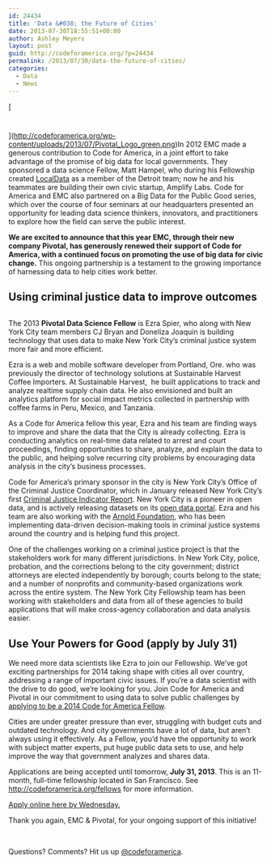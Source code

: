```yaml
---
id: 24434
title: 'Data &#038; the Future of Cities'
date: 2013-07-30T18:55:51+00:00
author: Ashley Meyers
layout: post
guid: http://codeforamerica.org/?p=24434
permalink: /2013/07/30/data-the-future-of-cities/
categories:
  - Data
  - News
---
```

[
  
<img class="size-medium wp-image-24521 alignright" style="margin-top: 20px; margin-bottom: 20px;" title="Pivotal_Logo_green" src="http://codeforamerica.org/wp-content/uploads/2013/07/Pivotal_Logo_green-300x68.png" alt="" />](http://codeforamerica.org/wp-content/uploads/2013/07/Pivotal_Logo_green.png)In 2012 EMC made a generous contribution to Code for America, in a joint effort to take advantage of the promise of big data for local governments. They sponsored a data science Fellow, Matt Hampel, who during his Fellowship created [LocalData](http://localdata.com/) as a member of the Detroit team; now he and his teammates are building their own civic startup, Amplify Labs. Code for America and EMC also partnered on a Big Data for the Public Good series, which over the course of four seminars at our headquarters presented an opportunity for leading data science thinkers, innovators, and practitioners to explore how the field can serve the public interest.

**We are excited to announce that this year EMC, through their new company Pivotal, has generously renewed their support of Code for America, with a continued focus on promoting the use of big data for civic change.** This ongoing partnership is a testament to the growing importance of harnessing data to help cities work better.

## Using criminal justice data to improve outcomes

[<img class="alignleft size-medium wp-image-17317" title="Ezra Spier" src="http://codeforamerica.org/wp-content/uploads/2012/10/Ezra_Spier-277x300.jpg" alt="" />](http://codeforamerica.org/wp-content/uploads/2012/10/Ezra_Spier.jpg)

The 2013 **Pivotal Data Science Fellow** is Ezra Spier, who along with New York City team members CJ Bryan and Doneliza Joaquin is building technology that uses data to make New York City&#8217;s criminal justice system more fair and more efficient.

Ezra is a web and mobile software developer from Portland, Ore. who was previously the director of technology solutions at Sustainable Harvest Coffee Importers. At Sustainable Harvest,  he built applications to track and analyze realtime supply chain data. He also envisioned and built an analytics platform for social impact metrics collected in partnership with coffee farms in Peru, Mexico, and Tanzania.

As a Code for America fellow this year, Ezra and his team are finding ways to improve and share the data that the City is already collecting. Ezra is conducting analytics on real-time data related to arrest and court proceedings, finding opportunities to share, analyze, and explain the data to the public, and helping solve recurring city problems by encouraging data analysis in the city&#8217;s business processes.

Code for America&#8217;s primary sponsor in the city is New York City&#8217;s Office of the Criminal Justice Coordinator, which in January released New York City&#8217;s first [Criminal Justice Indicator Report](http://www.nyc.gov/html/om/html/2013a/pr012-13.html). New York City is a pioneer in open data, and is actively releasing datasets on its [open data portal](http://data.cityofnewyork.us). Ezra and his team are also working with the [Arnold Foundation](http://www.arnoldfoundation.org), who has been implementing data-driven decision-making tools in criminal justice systems around the country and is helping fund this project.

One of the challenges working on a criminal justice project is that the stakeholders work for many different jurisdictions. In New York City, police, probation, and the corrections belong to the city government; district attorneys are elected independently by borough; courts belong to the state; and a number of nonprofits and community-based organizations work across the entire system. The New York City Fellowship team has been working with stakeholders and data from all of these agencies to build applications that will make cross-agency collaboration and data analysis easier.

## Use Your Powers for Good (apply by July 31)

We need more data scientists like Ezra to join our Fellowship. We&#8217;ve got exciting partnerships for 2014 taking shape with cities all over country, addressing a range of important civic issues. If you&#8217;re a data scientist with the drive to do good, we&#8217;re looking for you. Join Code for America and Pivotal in our commitment to using data to solve public challenges by [applying to be a 2014 Code for America Fellow](http://codeforamerica.org/apply).

Cities are under greater pressure than ever, struggling with budget cuts and outdated technology. And city governments have a lot of data, but aren&#8217;t always using it effectively. As a Fellow, you&#8217;d have the opportunity to work with subject matter experts, put huge public data sets to use, and help improve the way that government analyzes and shares data.

Applications are being accepted until tomorrow, **July 31, 2013**. This is an 11-month, full-time fellowship located in San Francisco. See <http://codeforamerica.org/fellows> for more information.

[Apply online here by Wednesday.](http://odeforamerica.org/apply)

Thank you again, EMC & Pivotal, for your ongoing support of this initiative!

&nbsp;

Questions? Comments? Hit us up <a href="http://twitter.com/codeforamerica" target="_blank">@codeforamerica</a>.